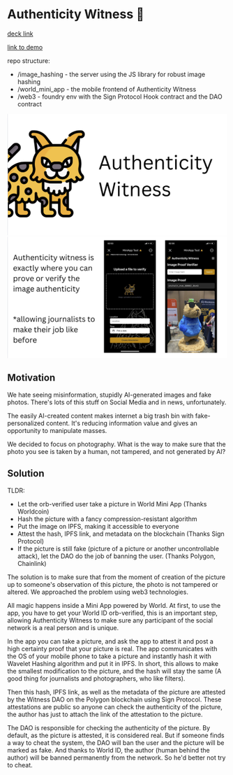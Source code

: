 # Authenticity Witness 👀

[deck link](
https://www.canva.com/design/DAGWqzpqt5s/6UcyAHnDBg6cfoYYEz5ybw/view?utm_content=DAGWqzpqt5s&utm_campaign=designshare&utm_medium=link&utm_source=editor
)

[link to demo](
https://youtu.be/4BWs8_iUDkQ
)

repo structure:

- /image_hashing - the server using the JS library for robust image hashing
- /world_mini_app - the mobile frontend of Authenticity Witness
- /web3 - foundry env with the Sign Protocol Hook contract and the DAO contract



![](intropic.png)
![](screrns.png)


## Motivation
We hate seeing misinformation, stupidly AI-generated 
images and fake photos. 
There's lots of this stuff on Social Media and in news, unfortunately.

The easily AI-created content makes internet 
a big trash bin with fake-personalized content. It's reducing 
information value and gives an opportunity to manipulate masses.

We decided to focus on photography. What is the way to make sure that 
the photo you see is taken by a human, not tampered, and not generated by AI?

## Solution
TLDR:
- Let the orb-verified user take a picture in World Mini App (Thanks Worldcoin)
- Hash the picture with a fancy compression-resistant algorithm
- Put the image on IPFS, making it accessible to everyone
- Attest the hash, IPFS link, and metadata on the blockchain (Thanks Sign Protocol)
- If the picture is still fake (picture of a picture or another uncontrollable attack),
let the DAO do the job of banning the user. (Thanks Polygon, Chainlink) 

The solution is to make sure that from the moment of creation of the 
picture up to someone's observation of this picture, the photo is not tampered or altered.
We approached the problem using web3 technologies. 

All magic happens inside a Mini App powered by World. At first, to
use the app, you have to get your World ID orb-verified, this is 
an important step, allowing Authenticity Witness 
to make sure any participant of the social network is a real person and
is unique.

In the app you can take a picture, and ask the app to attest it and post
a high certainty proof that your picture is real. 
The app communicates with the OS of your mobile phone to take a picture
and instantly hash it with Wavelet Hashing algorithm and put it in IPFS. In short, this
allows to make the smallest modification to the picture, and the hash 
will stay the same (A good thing for journalists and photographers, 
who like filters). 

Then this hash, IPFS link, as well as the metadata
of the picture are attested by the Witness DAO on the 
Polygon blockchain using Sign Protocol. These attestations are public
so anyone can check the authenticity of the picture, the author has just 
to attach the link of the attestation to the picture.

The DAO is responsible for checking the authenticity of the picture.
By default, as the picture is attested, it is considered real.
But if someone finds a way to cheat the system, the DAO will
ban the user and the picture will be marked as fake. And thanks to World ID, 
the author (human behind the author) will be banned permanently from the network.
So he'd better not try to cheat.

